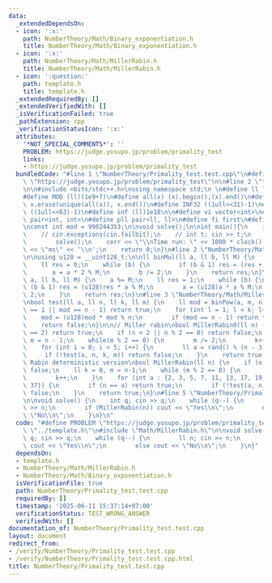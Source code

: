 ```yaml
---
data:
  _extendedDependsOn:
  - icon: ':x:'
    path: NumberTheory/Math/Binary_exponentiation.h
    title: NumberTheory/Math/Binary_exponentiation.h
  - icon: ':x:'
    path: NumberTheory/Math/MillerRabin.h
    title: NumberTheory/Math/MillerRabin.h
  - icon: ':question:'
    path: template.h
    title: template.h
  _extendedRequiredBy: []
  _extendedVerifiedWith: []
  _isVerificationFailed: true
  _pathExtension: cpp
  _verificationStatusIcon: ':x:'
  attributes:
    '*NOT_SPECIAL_COMMENTS*': ''
    PROBLEM: https://judge.yosupo.jp/problem/primality_test
    links:
    - https://judge.yosupo.jp/problem/primality_test
  bundledCode: "#line 1 \"NumberTheory/Primality_test.test.cpp\"\n#define PROBLEM\
    \ \"https://judge.yosupo.jp/problem/primality_test\"\n\n#line 2 \"template.h\"\
    \n\n#include <bits/stdc++.h>\nusing namespace std;\n \n#define ll long long\n\
    #define MOD (ll)(1e9+7)\n#define all(x) (x).begin(),(x).end()\n#define unique(x)\
    \ x.erase(unique(all(x)), x.end())\n#define INF32 ((1ull<<31)-1)\n#define INF64\
    \ ((1ull<<63)-1)\n#define inf (ll)1e18\n\n#define vi vector<int>\n#define pii\
    \ pair<int, int>\n#define pll pair<ll, ll>\n#define fi first\n#define se second\n\
    \nconst int mod = 998244353;\n\nvoid solve();\n\nint main(){\n    ios_base::sync_with_stdio(false);cin.tie(NULL);\n\
    \    // cin.exceptions(cin.failbit);\n    // int t; cin >> t;\n    // while(t--)\n\
    \        solve();\n    cerr << \"\\nTime run: \" << 1000 * clock() / CLOCKS_PER_SEC\
    \ << \"ms\" << '\\n';\n    return 0;\n}\n#line 2 \"NumberTheory/Math/Binary_exponentiation.h\"\
    \n\nusing u128 = __uint128_t;\n\nll binMul(ll a, ll b, ll M) {\n    a = a % M;\n\
    \    ll res = 0;\n    while (b) {\n        if (b & 1) res = (res + a) % M;\n \
    \       a = a * 2 % M;\n        b /= 2;\n    }\n    return res;\n}\n\nll binPow(ll\
    \ a, ll b, ll M) {\n    a %= M;\n    ll res = 1;\n    while (b) {\n        if\
    \ (b & 1) res = (u128)res * a % M;\n        a = (u128)a * a % M;\n        b /=\
    \ 2;\n    }\n    return res;\n}\n#line 3 \"NumberTheory/Math/MillerRabin.h\"\n\
    \nbool test(ll a, ll n, ll k, ll m) {\n    ll mod = binPow(a, m, n);\n    if (mod\
    \ == 1 || mod == n - 1) return true;\n    for (int l = 1; l < k; l++) {\n    \
    \    mod = (u128)mod * mod % n;\n        if (mod == n - 1) return true;\n    }\n\
    \    return false;\n}\n\n// Miller rabin\nbool MillerRabin0(ll n) {\n    if (n\
    \ == 2) return true;\n    if (n < 2 || n % 2 == 0) return false;\n    ll k = 0,\
    \ m = n - 1;\n    while(m % 2 == 0) {\n        m /= 2;\n        k++;\n    }\n\
    \    for (int i = 0; i < 5; i++) {\n        ll a = rand() % (n - 3) + 2;\n   \
    \     if (!test(a, n, k, m)) return false;\n    }\n    return true;\n}\n\n// Miller\
    \ Rabin deterministic version\nbool MillerRabin(ll n) {\n    if (n <= 1) return\
    \ false;\n    ll k = 0, m = n-1;\n    while (m % 2 == 0) {\n        m /= 2;\n\
    \        k++;\n    }\n    for (int a : {2, 3, 5, 7, 11, 13, 17, 19, 23, 29, 31,\
    \ 37}) {\n        if (n == a) return true;\n        if (!test(a, n, k, m)) return\
    \ false;\n    }\n    return true;\n}\n#line 5 \"NumberTheory/Primality_test.test.cpp\"\
    \n\nvoid solve() {\n    int q; cin >> q;\n    while (q--) {\n        ll n; cin\
    \ >> n;\n        if (MillerRabin(n)) cout << \"Yes\\n\";\n        else cout <<\
    \ \"No\\n\";\n    }\n}\n"
  code: "#define PROBLEM \"https://judge.yosupo.jp/problem/primality_test\"\n\n#include\
    \ \"../template.h\"\n#include \"Math/MillerRabin.h\"\n\nvoid solve() {\n    int\
    \ q; cin >> q;\n    while (q--) {\n        ll n; cin >> n;\n        if (MillerRabin(n))\
    \ cout << \"Yes\\n\";\n        else cout << \"No\\n\";\n    }\n}"
  dependsOn:
  - template.h
  - NumberTheory/Math/MillerRabin.h
  - NumberTheory/Math/Binary_exponentiation.h
  isVerificationFile: true
  path: NumberTheory/Primality_test.test.cpp
  requiredBy: []
  timestamp: '2025-06-11 15:37:14+07:00'
  verificationStatus: TEST_WRONG_ANSWER
  verifiedWith: []
documentation_of: NumberTheory/Primality_test.test.cpp
layout: document
redirect_from:
- /verify/NumberTheory/Primality_test.test.cpp
- /verify/NumberTheory/Primality_test.test.cpp.html
title: NumberTheory/Primality_test.test.cpp
---
```

